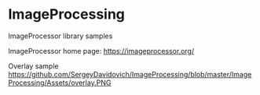 # ImageProcessing
ImageProcessor library samples

ImageProcessor home page: https://imageprocessor.org/

Overlay sample
https://github.com/SergeyDavidovich/ImageProcessing/blob/master/ImageProcessing/Assets/overlay.PNG
